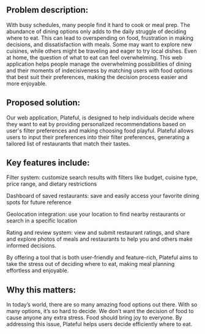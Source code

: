 ## Problem description: 
With busy schedules, many people find it hard to cook or meal prep. The abundance of dining options only adds to the daily struggle of deciding where to eat. This can lead to overspending on food, frustration in making decisions, and dissatisfaction with meals. Some may want to explore new cuisines, while others might be traveling and eager to try local dishes. Even at home, the question of what to eat can feel overwhelming. This web application helps people manage the overwhelming possibilities of dining and their moments of indecisiveness by matching users with food options that best suit their preferences, making the decision process easier and more enjoyable.

## Proposed solution: 
Our web application, Plateful, is designed to help individuals decide where they want to eat by providing personalized recommendations based on user's filter preferences and making choosing food playful. Plateful allows users to input their preferences into their filter preferences, generating a tailored list of restaurants that match their tastes. 

## Key features include: 
Filter system: customize search results with filters like budget, cuisine type, price range, and dietary restrictions 

Dashboard of saved restaurants: save and easily access your favorite dining spots for future reference

Geolocation integration: use your location to find nearby restaurants or search in a specific location

Rating and review system: view and submit restaurant ratings, and share and explore photos of meals and restaurants to help you and others make informed decisions.

By offering a tool that is both user-friendly and feature-rich, Plateful aims to take the stress out of deciding where to eat, making meal planning effortless and enjoyable.

## Why this matters: 
In today’s world, there are so many amazing food options out there. With so many options, it’s so hard to decide. We don’t want the decision of food to cause anyone any extra stress. Food should bring joy to everyone. By addressing this issue, Plateful helps users decide efficiently where to eat. 


